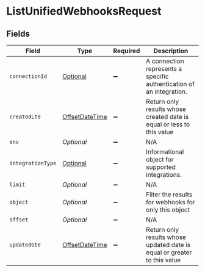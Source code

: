 # ListUnifiedWebhooksRequest


## Fields

| Field                                                                                     | Type                                                                                      | Required                                                                                  | Description                                                                               |
| ----------------------------------------------------------------------------------------- | ----------------------------------------------------------------------------------------- | ----------------------------------------------------------------------------------------- | ----------------------------------------------------------------------------------------- |
| `connectionId`                                                                            | [Optional<ConnectionId>](../../models/operations/ConnectionId.md)                         | :heavy_minus_sign:                                                                        | A connection represents a specific authentication of an integration.                      |
| `createdLte`                                                                              | [OffsetDateTime](https://docs.oracle.com/javase/8/docs/api/java/time/OffsetDateTime.html) | :heavy_minus_sign:                                                                        | Return only results whose created date is equal or less to this value                     |
| `env`                                                                                     | *Optional<String>*                                                                        | :heavy_minus_sign:                                                                        | N/A                                                                                       |
| `integrationType`                                                                         | [Optional<IntegrationType>](../../models/operations/IntegrationType.md)                   | :heavy_minus_sign:                                                                        | Informational object for supported integrations.                                          |
| `limit`                                                                                   | *Optional<Double>*                                                                        | :heavy_minus_sign:                                                                        | N/A                                                                                       |
| `object`                                                                                  | *Optional<String>*                                                                        | :heavy_minus_sign:                                                                        | Filter the results for webhooks for only this object                                      |
| `offset`                                                                                  | *Optional<Double>*                                                                        | :heavy_minus_sign:                                                                        | N/A                                                                                       |
| `updatedGte`                                                                              | [OffsetDateTime](https://docs.oracle.com/javase/8/docs/api/java/time/OffsetDateTime.html) | :heavy_minus_sign:                                                                        | Return only results whose updated date is equal or greater to this value                  |
